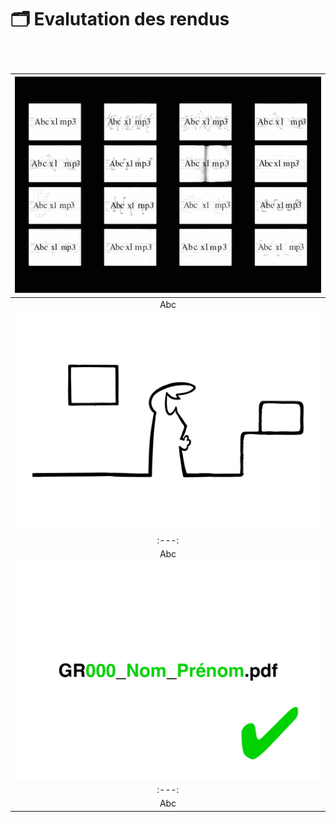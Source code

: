 # 🗂️ Evalutation des rendus

### &nbsp;


|![](links/_Eval19.gif) |
|:---:|
| Abc | 
|![](links/_Eval2.gif) |
|:---:|
| Abc | 
|![](links/_Eval7.gif) |
|:---:|
| Abc |